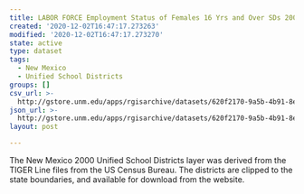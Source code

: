 ```yaml
---
title: LABOR FORCE Employment Status of Females 16 Yrs and Over SDs 2000
created: '2020-12-02T16:47:17.273263'
modified: '2020-12-02T16:47:17.273270'
state: active
type: dataset
tags:
  - New Mexico
  - Unified School Districts
groups: []
csv_url: >-
  http://gstore.unm.edu/apps/rgisarchive/datasets/620f2170-9a5b-4b91-8ed5-18de82716aa6/ksd264data784443247_schd_view.derived.csv
json_url: >-
  http://gstore.unm.edu/apps/rgisarchive/datasets/620f2170-9a5b-4b91-8ed5-18de82716aa6/ksd264data784443247_schd_view.derived.json
layout: post

---
```

The New Mexico 2000 Unified School Districts layer was derived from  the TIGER Line files from the US Census Bureau. The districts are clipped to the state boundaries, and available for download from the website.
